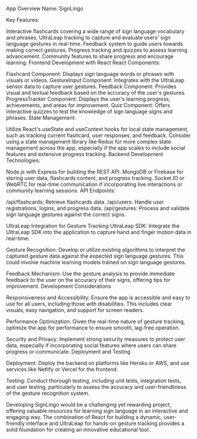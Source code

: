 App Overview
Name: SignLingo

Key Features:

Interactive flashcards covering a wide range of sign language vocabulary and phrases.
UltraLeap tracking to capture and evaluate users' sign language gestures in real-time.
Feedback system to guide users towards making correct gestures.
Progress tracking and quizzes to assess learning advancement.
Community features to share progress and encourage learning.
Frontend Development with React
React Components:

Flashcard Component: Displays sign language words or phrases with visuals or videos.
GestureInput Component: Integrates with the UltraLeap sensor data to capture user gestures.
Feedback Component: Provides visual and textual feedback based on the accuracy of the user's gestures.
ProgressTracker Component: Displays the user's learning progress, achievements, and areas for improvement.
Quiz Component: Offers interactive quizzes to test the knowledge of sign language signs and phrases.
State Management:

Utilize React's useState and useContext hooks for local state management, such as tracking current flashcard, user responses, and feedback.
Consider using a state management library like Redux for more complex state management across the app, especially if the app scales to include social features and extensive progress tracking.
Backend Development
Technologies:

Node.js with Express for building the REST API.
MongoDB or Firebase for storing user data, flashcards content, and progress tracking.
Socket.IO or WebRTC for real-time communication if incorporating live interactions or community learning sessions.
API Endpoints:

/api/flashcards: Retrieve flashcards data.
/api/users: Handle user registrations, logins, and progress data.
/api/gestures: Process and validate sign language gestures against the correct signs.

UltraLeap Integration for Gesture Tracking
UltraLeap SDK: Integrate the UltraLeap SDK into the application to capture hand and finger motion data in real-time.

Gesture Recognition: Develop or utilize existing algorithms to interpret the captured gesture data against the expected sign language gestures. This could involve machine learning models trained on sign language gestures.

Feedback Mechanism: Use the gesture analysis to provide immediate feedback to the user on the accuracy of their signs, offering tips for improvement.
Development Considerations

Responsiveness and Accessibility: Ensure the app is accessible and easy to use for all users, including those with disabilities. This includes clear visuals, easy navigation, and support for screen readers.

Performance Optimization: Given the real-time nature of gesture tracking, optimize the app for performance to ensure smooth, lag-free operation.

Security and Privacy: Implement strong security measures to protect user data, especially if incorporating social features where users can share progress or communicate.
Deployment and Testing

Deployment: Deploy the backend on platforms like Heroku or AWS, and use services like Netlify or Vercel for the frontend.

Testing: Conduct thorough testing, including unit tests, integration tests, and user testing, particularly to assess the accuracy and user-friendliness of the gesture recognition system.

Developing SignLingo would be a challenging yet rewarding project, offering valuable resources for learning sign language in an interactive and engaging way. The combination of React for building a dynamic, user-friendly interface and UltraLeap for hands-on gesture tracking provides a solid foundation for creating an innovative educational tool.





